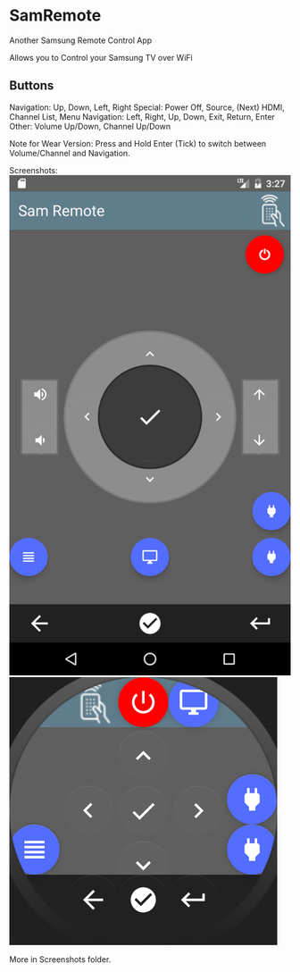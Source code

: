 # SamRemote
Another Samsung Remote Control App

Allows you to Control your Samsung TV over WiFi

## Buttons
Navigation: Up, Down, Left, Right
Special: Power Off, Source, (Next) HDMI, Channel List, Menu
Navigation: Left, Right, Up, Down, Exit, Return, Enter
Other: Volume Up/Down, Channel Up/Down

Note for Wear Version: Press and Hold Enter (Tick) to switch between Volume/Channel and Navigation.

Screenshots:
![Nexus 5X (Android N)](/Screenshots/Nexus5X_N.png?raw=true "Nexus 5X")
![Android Wear Round](/Screenshots/Wear_Round_Big.png?raw=true "Android Wear")

More in Screenshots folder.